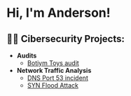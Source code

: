 <h1>Hi, I'm Anderson! </h1>

<h2>👨‍💻 Cibersecurity Projects:</h2>

- <b>Audits</b>
  - [Botiym Toys audit](https://github.com/asgilm/Cibersecurity-Projects/tree/main/audits/botium-toys-audit)
- <b>Network Traffic Analysis</b>
  - [DNS Port 53 incident](https://github.com/asgilm/Cibersecurity-Projects/tree/main/network-traffic-analysis/DNS-port-53-incident)
  - [SYN Flood Attack](https://github.com/asgilm/Cibersecurity-Projects/tree/main/network-traffic-analysis/SYN-flood-attack)


